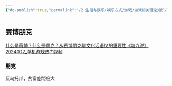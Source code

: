 ```yaml
---
{"dg-publish":true,"permalink":"/2 生活与娱乐/娱乐方式/游戏/游戏相关理论知识/游戏与社会/","title":"游戏与社会"}
---
```


## 赛博朋克
[什么是赛博？什么是朋克？从赛博朋克聊文化话语权的重要性《糖九说》2024#02\_单机游戏热门视频](https://www.bilibili.com/video/BV17K4y167Nj/?spm_id_from=333.1007.tianma.4-1-11.click&vd_source=20cb3e7c6ad3d64f0eb2d763ff005080)
### 朋克
反乌托邦，贫富差距极大